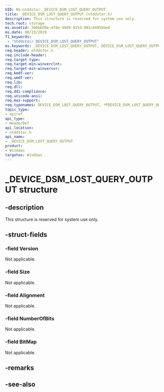 ```yaml
---
UID: NS:ntddstor._DEVICE_DSM_LOST_QUERY_OUTPUT
title: _DEVICE_DSM_LOST_QUERY_OUTPUT (ntddstor.h)
description: This structure is reserved for system use only.
tech.root: storage
ms.assetid: 566bbd9e-4f8e-49d9-915d-901c4495bbe8
ms.date: 08/23/2019
f1_keywords:
 - "ntddstor/_DEVICE_DSM_LOST_QUERY_OUTPUT"
ms.keywords: _DEVICE_DSM_LOST_QUERY_OUTPUT, DEVICE_DSM_LOST_QUERY_OUTPUT, *PDEVICE_DSM_LOST_QUERY_OUTPUT, 
req.header: ntddstor.h
req.include-header:
req.target-type:
req.target-min-winverclnt:
req.target-min-winversvr:
req.kmdf-ver:
req.umdf-ver:
req.lib:
req.dll:
req.ddi-compliance:
req.unicode-ansi:
req.max-support:
req.typenames: DEVICE_DSM_LOST_QUERY_OUTPUT, *PDEVICE_DSM_LOST_QUERY_OUTPUT
topic_type: 
- apiref
api_type: 
- HeaderDef
api_location: 
- ntddstor.h
api_name: 
- _DEVICE_DSM_LOST_QUERY_OUTPUT
product:
- Windows
targetos: Windows
---
```


# _DEVICE_DSM_LOST_QUERY_OUTPUT structure

## -description

This structure is reserved for system use only.

## -struct-fields

### -field Version

Not applicable.

### -field Size

Not applicable.

### -field Alignment

Not applicable.

### -field NumberOfBits

Not applicable.

### -field BitMap

Not applicable.

## -remarks

## -see-also
